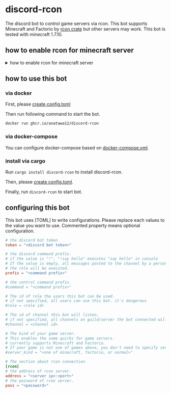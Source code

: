 discord-rcon
======

The discord bot to control game servers via rcon.
This bot supports Minecraft and Factorio by [rcon crate] 
but other servers may work.
This bot is tested with minecraft 1.7.10.

[rcon crate]: https://crates.io/crates/rcon

## how to enable rcon for minecraft server

<details>
<summary>how to enable rcon for minecraft server</summary>

1. replace `enable-rcon=false` to `enable-rcon=true` in `server.properties`
2. add `rcon.password=PASSWORD` (please replace `PASSWORD` with password 
   you want to use) to `server.properties`

</details>

## how to use this bot

### via docker

First, please [create config.toml]

Then run following command to start the bot.
```bash
docker run ghcr.io/anatawa12/discord-rcon
```

### via docker-compose

You can configure docker-compose based on [docker-compose.yml].

### install via cargo

Run ``cargo install discord-rcon`` to install discord-rcon.

Then, please [create config.toml].

Finally, run ``discord-rcon`` to start bot.

## configuring this bot

This bot uses [TOML] to write configurations.
Please replace each values to the value you want to use.
Commented property means optional configuration.

```toml
# the discord bot token
token = "<discord bot token>"

# the discord command prefix.
# if the value is "!", "!say hello" executes "say hello" in console
# If the value is empty, all messages posted to the channel by a person who has
# the role will be executed.
prefix = "<command prefix>"

# the control command prefix.
#command = "<command prefix>"

# The id of role the users this bot can be used.
# if not specified, all users can use this bot. it's dangerous
#role = <role id>

# The id of channel this bot will listen.
# if not specified, all channels on guild/server the bot connected will be watched.
#channel = <channel id>

# The kind of your game server.
# This enables the some quirks for game servers.
# currently supports Minecraft and Factorio.
# If your game is not one of games above, you don't need to specify server_kind
#server_kind = "<one of minecraft, factorio, or normal>"

# The section about rcon connection
[rcon]
# the address of rcon server.
address = "<server ip>:<port>"
# the password of rcon server.
pass = "<password>"
```

[create config.toml]: #configuring-this-bot
[docker-compose.yml]: docker-compose.yml
